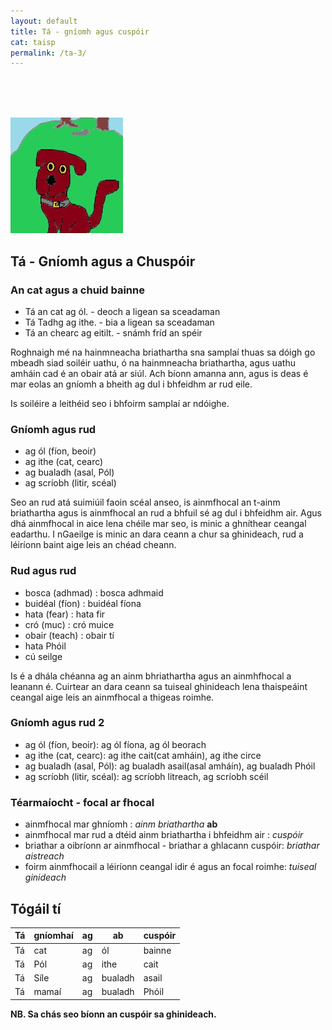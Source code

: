 ```yaml
---
layout: default
title: Tá - gníomh agus cuspóir
cat: taisp
permalink: /ta-3/
---
```


<br>
<br>
<br>

![pic](../assets/img/tadhg.jpg)

## Tá - Gníomh agus a Chuspóir

### An cat agus a chuid bainne
- Tá an cat ag ól. - deoch a ligean sa sceadaman
- Tá Tadhg ag ithe. - bia a ligean sa sceadaman
- Tá an chearc ag eitilt. - snámh fríd an spéir

Roghnaigh mé na hainmneacha briathartha sna samplaí thuas sa dóigh
go mbeadh siad soiléir uathu, ó na hainmneacha briathartha, agus uathu
amháin cad é an obair atá ar siúl. Ach bíonn amanna ann, agus is deas é
mar eolas an gníomh a bheith ag dul i bhfeidhm ar rud eile.

Is soiléire a leithéid seo i bhfoirm samplaí ar ndóighe.

### Gníomh agus rud

- ag ól (fíon, beoir)
- ag ithe (cat, cearc)
- ag bualadh (asal, Pól)
- ag scríobh (litir, scéal)

Seo an rud atá suimiúil faoin scéal anseo, is ainmfhocal an t-ainm briathartha agus
is ainmfhocal an rud a bhfuil sé ag dul i bhfeidhm air. Agus dhá ainmfhocal in aice lena
chéile mar seo, is minic a ghníthear ceangal eadarthu. I nGaeilge is minic an dara ceann a
chur sa ghinideach, rud a léiríonn baint aige leis an chéad cheann.

### Rud agus rud
- bosca (adhmad) : bosca adhmaid
- buidéal (fíon) : buidéal fíona
- hata (fear) : hata fir
- cró (muc) : cró muice
- obair (teach) : obair tí
- hata Phóil
- cú seilge

Is é a dhála chéanna ag an ainm bhriathartha agus an ainmhfhocal a leanann
é. Cuirtear an dara ceann sa tuiseal ghinideach lena thaispeáint ceangal aige
leis an ainmfhocal a thigeas roimhe.

### Gníomh agus rud 2

- ag ól (fíon, beoir): ag ól fíona, ag ól beorach
- ag ithe (cat, cearc): ag ithe cait(cat amháin), ag ithe circe
- ag bualadh (asal, Pól): ag bualadh asail(asal amháín), ag bualadh Phóil
- ag scríobh (litir, scéal): ag scríobh litreach, ag scríobh scéil

### Téarmaíocht - focal ar fhocal
- ainmfhocal mar ghníomh : *ainm briathartha* <strong>ab</strong>
- ainmfhocal mar rud a dtéid ainm briathartha i bhfeidhm air : *cuspóir*
- briathar a oibríonn ar ainmfhocal  - briathar a ghlacann cuspóir: *briathar aistreach*
- foirm ainmfhocail a léiríonn ceangal idir é agus an focal roimhe: *tuiseal ginideach*

## Tógáil tí

| Tá  | gníomhaí | ag  | ab      | cuspóir |
| --- | ---      | --- | ---     | ---     |
| Tá  | cat     | ag  | ól      | bainne |
| Tá  | Pól     | ag  | ithe    | cait |
| Tá  | Síle    | ag  | bualadh | asail |
| Tá  | mamaí   | ag  | bualadh | Phóil |

<strong>NB. Sa chás seo bíonn an cuspóir sa ghinideach.</strong>

























